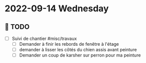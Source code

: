 # 2022-09-14 Wednesday

## 📆 TODO
- [ ] Suivi de chantier #misc/travaux 
	- [ ] Demander à finir les rebords de fenêtre à l'étage 
	- [ ] demander à lisser les côtés du chien assis avant peinture
	- [ ] Demander un coup de karsher sur perron pour ma peinture 